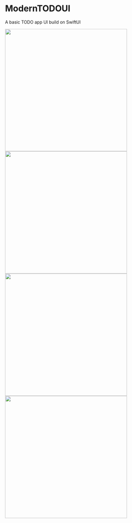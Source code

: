 # ModernTODOUI
A basic TODO app UI build on SwiftUI 
<div>
<img src="https://user-images.githubusercontent.com/57137427/236613460-a0bcfffa-1783-4efa-8fa1-e4d0a3dc7c06.png" height="400" />
<img src="https://user-images.githubusercontent.com/57137427/236613463-5609e240-a7b3-4ac6-a628-5e79b1e56635.png" height="400" />
<img src="https://user-images.githubusercontent.com/57137427/236613465-135fa230-77c7-43f1-b325-16038a00875a.png" height="400" />
<img src="https://user-images.githubusercontent.com/57137427/236613467-74827bcc-0cb6-468e-8ddf-5fdb8181210a.png" height="400" />
</div>
